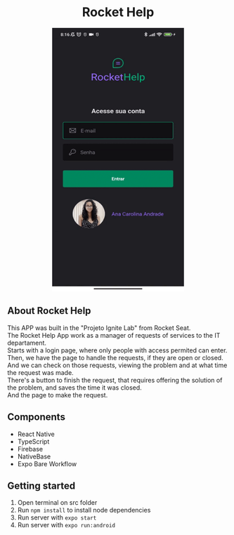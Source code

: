 
<h1 align="center">
Rocket Help
</h1>

<div align="center">
<img src="src/assets/app-recorder.gif" width="300" height="600"/>
</div>

## About Rocket Help
This APP was built in the "Projeto Ignite Lab" from Rocket Seat. <br>
The Rocket Help App work as a manager of requests of services to the IT departament. <br>
Starts with a  login page, where only people with access permited can enter. <br>
Then, we have the page to handle the requests, if they are open or closed. And we can check on those requests, viewing the problem and at what time the request was made.<br>
There's a button to finish the request, that requires offering the solution of the problem, and saves the time it was closed. <br>
And the page to make the request. 

## Components 
- React Native 
- TypeScript 
- Firebase
- NativeBase 
- Expo Bare Workflow 


## Getting started
1. Open terminal on src folder <br/>
2. Run <code>npm install</code> to install node dependencies <br/>
3. Run server with <code>expo start</code>
3. Run server with <code>expo run:android</code>
